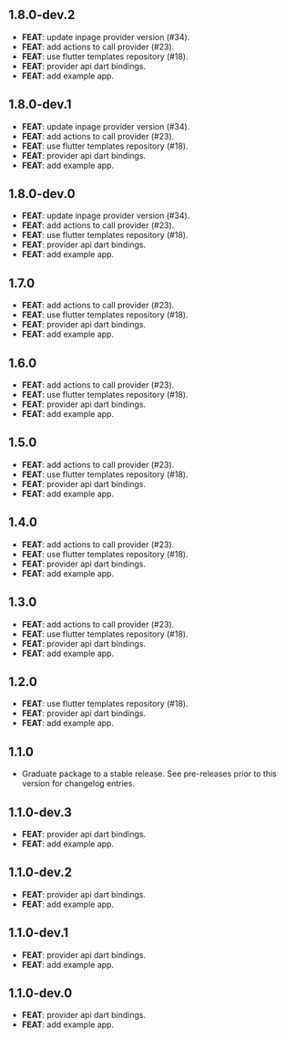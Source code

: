 ## 1.8.0-dev.2

 - **FEAT**: update inpage provider version (#34).
 - **FEAT**: add actions to call provider (#23).
 - **FEAT**: use flutter templates repository (#18).
 - **FEAT**: provider api dart bindings.
 - **FEAT**: add example app.

## 1.8.0-dev.1

 - **FEAT**: update inpage provider version (#34).
 - **FEAT**: add actions to call provider (#23).
 - **FEAT**: use flutter templates repository (#18).
 - **FEAT**: provider api dart bindings.
 - **FEAT**: add example app.

## 1.8.0-dev.0

 - **FEAT**: update inpage provider version (#34).
 - **FEAT**: add actions to call provider (#23).
 - **FEAT**: use flutter templates repository (#18).
 - **FEAT**: provider api dart bindings.
 - **FEAT**: add example app.

## 1.7.0

 - **FEAT**: add actions to call provider (#23).
 - **FEAT**: use flutter templates repository (#18).
 - **FEAT**: provider api dart bindings.
 - **FEAT**: add example app.

## 1.6.0

 - **FEAT**: add actions to call provider (#23).
 - **FEAT**: use flutter templates repository (#18).
 - **FEAT**: provider api dart bindings.
 - **FEAT**: add example app.

## 1.5.0

 - **FEAT**: add actions to call provider (#23).
 - **FEAT**: use flutter templates repository (#18).
 - **FEAT**: provider api dart bindings.
 - **FEAT**: add example app.

## 1.4.0

 - **FEAT**: add actions to call provider (#23).
 - **FEAT**: use flutter templates repository (#18).
 - **FEAT**: provider api dart bindings.
 - **FEAT**: add example app.

## 1.3.0

 - **FEAT**: add actions to call provider (#23).
 - **FEAT**: use flutter templates repository (#18).
 - **FEAT**: provider api dart bindings.
 - **FEAT**: add example app.

## 1.2.0

 - **FEAT**: use flutter templates repository (#18).
 - **FEAT**: provider api dart bindings.
 - **FEAT**: add example app.

## 1.1.0

 - Graduate package to a stable release. See pre-releases prior to this version for changelog entries.

## 1.1.0-dev.3

 - **FEAT**: provider api dart bindings.
 - **FEAT**: add example app.

## 1.1.0-dev.2

 - **FEAT**: provider api dart bindings.
 - **FEAT**: add example app.

## 1.1.0-dev.1

 - **FEAT**: provider api dart bindings.
 - **FEAT**: add example app.

## 1.1.0-dev.0

 - **FEAT**: provider api dart bindings.
 - **FEAT**: add example app.

